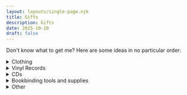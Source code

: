 ```yaml
---
layout: layouts/single-page.njk
title: Gifts
description: Gifts
date: 2025-10-10
draft: false
---
```

Don't know what to get me? Here are some ideas in no particular order:
<div>
<details>
    <summary>Clothing</summary>
    <div class="details-wrapper">

*   I don't need any more sweaters. Size small [charcoal heather](https://www.llbean.com/llb/shop/128949?page=mens-katahdin-iron-works-sweatshirt-crewneck-mens-regular&bc=12-26-907&feat=907-GN3&csp=f&attrValue_0=1704&pos=4), [classic navy](https://www.llbean.com/llb/shop/127375?page=mens-beans-classic-raggwool-crew-sweater-birdseye-mens-regular&bc=12-26-594&feat=594-GN3&csp=f&attrValue_0=44596&pos=9)
*   [Khaki chinos 28W 28L](https://ashanderie.com/products/khaki-washed-stretch-chino?variant=46937196724522)
*   [Midweight or heavyweight baselayer bottoms in small](https://www.rei.com/c/base-layer-bottoms?ir=category%3Abase-layers&r=category%3Abase-layers%7Cbase-layer-bottoms%3Bgender%3AMen%27s%3Bsize%3ASmall%3Bunderwear-weight%3AMidweight%7CHeavyweight&sort=min-price)
    </div>
</details>
<details>
    <summary>Vinyl Records</summary>
    <div class="details-wrapper">
    
*   Suburbs - Arcade Fire
    
*   North Americana - Leif Vollebekk

    </div>
</details>

<details>
    <summary>CDs</summary>
    <div class="details-wrapper">

Arcade Fire
    
*   [Neon Bible](https://www.discogs.com/master/5410-Arcade-Fire-Neon-Bible)
        
Bon Iver
    
*   [Bon Iver](https://www.discogs.com/master/345153-Bon-Iver-Bon-Iver-Bon-Iver)
        
Death Cab for Cutie
    
*   [Kintsugi](https://www.discogs.com/master/815401-Death-Cab-For-Cutie-Kintsugi)
        
*   [Codes and Keys](https://www.discogs.com/master/339684-Death-Cab-For-Cutie-Codes-And-Keys)
        
*   [Narrow Stairs](https://www.discogs.com/master/3562-Death-Cab-For-Cutie-Narrow-Stairs)
        
*   [Transatlanticism](https://www.discogs.com/master/3528-Death-Cab-For-Cutie-Transatlanticism)
        
*   [Plans](https://www.discogs.com/master/3546-Death-Cab-For-Cutie-Plans)
        
Stan Getz

*   [Getz/Gilberto](https://www.discogs.com/master/85178-Stan-Getz-Joao-Gilberto-Getz-Gilberto)
    
Jamiroquai
    
*   [Travelling Without Moving](https://www.discogs.com/master/69956-Jamiroquai-Travelling-Without-Moving)
        
John Mayer
    
*   [Born and Raised](https://www.discogs.com/master/443931-John-Mayer-Born-And-Raised)
        
*   [Paradise Valley](https://www.discogs.com/master/586053-John-Mayer-Paradise-Valley)
        
Lief Vollebekk
    
*   [North Americana](https://www.discogs.com/master/660227-Leif-Vollebekk-North-Americana)
        
Live
    
*   [Throwing Copper](https://www.discogs.com/master/65591-Live-Throwing-Copper)
        
Nick Drake
    
*   [Pink Moon](https://www.discogs.com/master/13933-Nick-Drake-Pink-Moon)
        
Oasis
    
*   [(What's the Story) Morning Glory](https://www.discogs.com/master/52220-Oasis-Whats-The-Story-Morning-Glory)
        
Third Eye Blind
    
*   [Third Eye Blind](https://www.discogs.com/master/127907-Third-Eye-Blind-Third-Eye-Blind)
        
*   [Blue](https://www.discogs.com/master/269170-Third-Eye-Blind-Blue)
        
Tom Misch
    
*   [Geography](https://www.discogs.com/master/1335101-Tom-Misch-Geography)
        
TV On the Radio
    
*   [Dear Science](https://www.discogs.com/master/43214-TV-On-The-Radio-Dear-Science)
    </div>
</details>

<details>
    <summary>Bookbinding tools and supplies</summary>
    <div class="details-wrapper">            
    
*   [Derlin bone folder](https://www.peacheytools.com/shop/5x5nqm0lkgxpx38l451v7gnf7zocz5)
*   [Permalife paper (A4)](https://www.universityproducts.com/acid-free-permalife-buffered-paper-watermarked.html)
*   Decent calipers (The amazon ones are apparently bad) or some kind of dial thickness gauge that measures in mm
    </div>
</details>
<details>
    <summary>Other</summary>
    <div class="details-wrapper">

*   [Low lawn chair](https://gcioutdoor.com/products/bi-fold-slim-event-chair)
*   Variable temperature electric kettle for tea
*   Workout/exercise mat

</details>
</div>